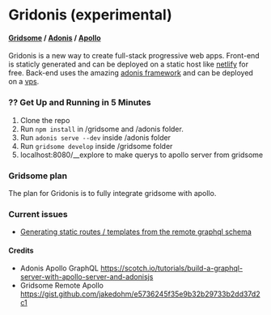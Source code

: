 # Gridonis (experimental)
#### [Gridsome](https://gridsome.org/ "Gridsome") / [Adonis](https://adonisjs.com/ "Adonis") / [Apollo](https://www.apollographql.com/ "Apollo")

Gridonis is a new way to create full-stack progressive web apps. Front-end is staticly generated and can be deployed on a static host like [netlify](https://www.netlify.com/ "netlify") for free. Back-end uses the amazing [adonis framework](https://adonisjs.com/ "adonis framework") and can be deployed on a [vps](https://www.ssdnodes.com/manage/aff.php?aff=803 "vps").

### ?? Get Up and Running in 5 Minutes 
1. Clone the repo
2. Run ``npm install`` in  /gridsome and /adonis folder.
3. Run ``adonis serve --dev`` inside /adonis folder
4. Run ``gridsome develop`` inside /gridsome folder
5. localhost:8080/__explore to make querys to apollo server from gridsome

### Gridsome plan
The plan for Gridonis is to fully integrate gridsome with apollo. 

### Current issues 
- [Generating static routes / templates from the remote graphql schema](https://github.com/gridsome/gridsome/issues/80 "Generating static routes from the remote graphql schema")

#### Credits
- Adonis Apollo GraphQL https://scotch.io/tutorials/build-a-graphql-server-with-apollo-server-and-adonisjs
- Gridsome Remote Apollo https://gist.github.com/jakedohm/e5736245f35e9b32b29733b2dd37d2c1
